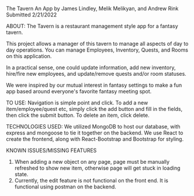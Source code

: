 The Tavern
An App by James Lindley, Melik Melikyan, and Andrew Rink
Submitted 2/21/2022


ABOUT:
The Tavern is a restaurant management style app for a fantasy tavern.  

This project allows a manager of this tavern to manage all aspects of day to day operations.
You can manage Employees, Inventory, Quests, and Rooms on this application.  

In a practical sense, one could update information, add new inventory, hire/fire new employees, and update/remove quests and/or room statuses.  

We were inspired by our mutual interest in fantasy settings to make a fun app based around everyone's favorite fantasy meeting spot.  

TO USE:
Navigation is simple point and click.  To add a new item/employee/quest etc, simply click the add button and fill in the fields, then click the submit button.  To delete an item, click delete.  

TECHNOLOGIES USED:
We utilized MongoDB to host our database, with express and mongoose to tie it together on the backend.  We use React to create the frontend, along with React-Bootstrap and Bootstrap for styling.

KNOWN ISSUES/MISSING FEATURES
1. When adding a new object on any page, page must be manually refreshed to show new item, otherwise page will get stuck in loading state.  
2. Currently, the edit feature is not functional on the front end.  It is functional using postman on the backend.    